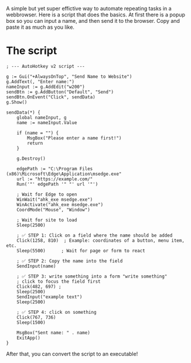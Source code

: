 A simple but yet super effictive way to automate repeating tasks in a webbrowser. Here is a script that does the basics. At first there is a popup box so you can input a name, and then send it to the browser. Copy and paste it as much as you like.

# The script

```
; --- AutoHotkey v2 script ---

g := Gui("+AlwaysOnTop", "Send Name to Website")
g.AddText(, "Enter name:")
nameInput := g.AddEdit("w200")
sendBtn := g.AddButton("Default", "Send")
sendBtn.OnEvent("Click", sendData)
g.Show()

sendData(*) {
    global nameInput, g
    name := nameInput.Value

    if (name = "") {
        MsgBox("Please enter a name first!")
        return
    }

    g.Destroy()

    edgePath := "C:\Program Files (x86)\Microsoft\Edge\Application\msedge.exe"
    url := "https://example.com/"
    Run('"' edgePath '" "' url '"')

    ; Wait for Edge to open
    WinWait("ahk_exe msedge.exe")
    WinActivate("ahk_exe msedge.exe")
    CoordMode("Mouse", "Window")

    ; Wait for site to load
    Sleep(2500)

    ; ✅ STEP 1: Click on a field where the name should be added
    Click(1258, 810)  ; Example: coordinates of a button, menu item, etc.
    Sleep(5500)      ; Wait for page or form to react

    ; ✅ STEP 2: Copy the name into the field
    SendInput(name)

    ; ✅ STEP 3: write something into a form "write something"
    ; click to focus the field first
    Click(482, 697) ; 
    Sleep(2500)
    SendInput("example text")
    Sleep(2500)

    ; ✅ STEP 4: click on something
    Click(767, 736)
    Sleep(1500)

    MsgBox("Sent name: " . name)
    ExitApp()
}

```

After that, you can convert the script to an executable!
